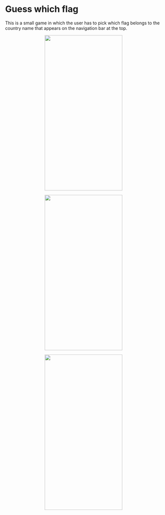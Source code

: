 # Guess which flag

This is a small game in which the user has to pick which flag belongs to the country name that appears on the navigation bar at the top.

<p align="center">
  <img width="250" height="500" src="https://user-images.githubusercontent.com/27751735/56099437-c5438800-5f15-11e9-9a9e-65ba889d2e43.png">
</p>
<p align="center">
  <img width="250" height="500" src="https://user-images.githubusercontent.com/27751735/56099438-c5438800-5f15-11e9-8b0a-845fa2f27dca.png">
</p>
<p align="center">
  <img width="250" height="500" src="https://user-images.githubusercontent.com/27751735/56099439-c5438800-5f15-11e9-955d-0220fad121d7.png">
</p>
